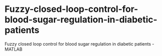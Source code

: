 # Fuzzy-closed-loop-control-for-blood-sugar-regulation-in-diabetic-patients
Fuzzy closed loop control for blood sugar regulation in diabetic patients - MATLAB 
